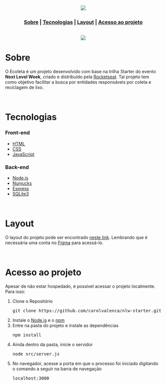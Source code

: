 <h1>
  <p align="center">
    <img src="https://raw.githubusercontent.com/Rocketseat/nlw-01-starter/master/.github/ecoleta.svg?sanitize=true">
  </p>
</h1>

<h3>
<p align="center" style="margin-bottom:32px">
 <a href="#sobre">Sobre</a> | <a href="#tecnologias">Tecnologias</a>   |   <a href="#layout">Layout</a>   |   <a href="#acesso">Acesso ao projeto</a> 
</p>
</h3>

<p align="center">
  <img src="https://raw.githubusercontent.com/Rocketseat/nlw-01-starter/master/.github/ecoleta.png">
</p>

<h1 id="sobre"> Sobre</h1> 
<p>
O Ecoleta é um projeto desenvolvido com base na trilha Starter do evento <strong>Next Level Week</strong>, criado e distribuído pela <a href="https://rocketseat.com.br/">Rocketseat</a>.
Tal projeto tem como objetivo facilitar a busca por entidades responsáveis por coleta e reciclagem de lixo.
</p>
<br>

<h1 id="tecnologias">Tecnologias</h1>

<h3>Front-end</h3>
<ul>
  <li><a href="https://devdocs.io/html/">HTML</a></li>
  <li><a href="https://devdocs.io/css/">CSS</a></li>
  <li><a href="https://devdocs.io/javascript/">JavaScript</a></li>
</ul>

<h3>Back-end</h3>
<ul>
  <li><a href="https://nodejs.org/en/docs/">Node.js</a></li>
  <li><a href="https://mozilla.github.io/nunjucks/">Nunjucks</a></li>
  <li><a href="https://devdocs.io/express/">Express</a></li>
  <li><a href="https://www.sqlite.org/docs.html">SQLite3</a></li>
</ul>
<br>

<h1 id="layout">Layout</h1>
<p>O layout do projeto pode ser encontrado <a href="https://www.figma.com/file/Byw4X5etg8VCmezueyhzkC/Ecoleta-(Starter)?node-id=136%3A546">neste link</a>. Lembrando que é necessária uma conta no <a href="http://figma.com/">Figma</a> para acessá-lo.</p>
<br>

<h1 id="acesso">Acesso ao projeto</h1>
<p>Apesar de não estar hospedado, é possível acessar o projeto localmente. Para isso:</p>
<ol>
<li>Clone o Repositório
<pre>git clone https://github.com/carolvalenca/nlw-starter.git</pre>
</li>
<li>Instale o <a href="https://nodejs.org/en/">Node.js</a> e o <a href="https://www.npmjs.com/">npm</a></li>
<li>Entre na pasta do projeto e instale as dependências
<pre>npm install</pre>
</li>
<li>Ainda dentro da pasta, inicie o servidor
<pre>node src/server.js</pre>
</li>
<li>No navegador, acesse a porta em que o processo foi iniciado digitando o comando a seguir na barra de navegação
<pre>localhost:3000</pre>
</li>

</ol>


